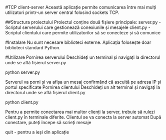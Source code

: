 #TCP client-server
Această aplicație permite comunicarea între mai mulți utilizatori printr-un server central folosind sockets TCP.

##Structura proiectului
Proiectul conține două fișiere principale:
server.py - Scriptul serverului care gestionează conexiunile și mesajele
client.py - Scriptul clientului care permite utilizatorilor să se conecteze și să comunice

#Instalare
Nu sunt necesare biblioteci externe. Aplicația folosește doar biblioteci standard Python.

#Utilizare
Pornirea serverului
Deschideți un terminal și navigați la directorul unde se află fișierul server.py

python server.py

Serverul va porni și va afișa un mesaj confirmând că ascultă pe adresa IP și portul specificate
Pornirea clientului
Deschideți un alt terminal și navigați la directorul unde se află fișierul client.py

python client.py

Pentru a permite conectarea mai multor clienți la server, trebuie să rulezi client.py în terminale diferite. 
Clientul se va conecta la server automat
După conectare, puteți începe să scrieți mesaje

quit - pentru a ieși din aplicație
